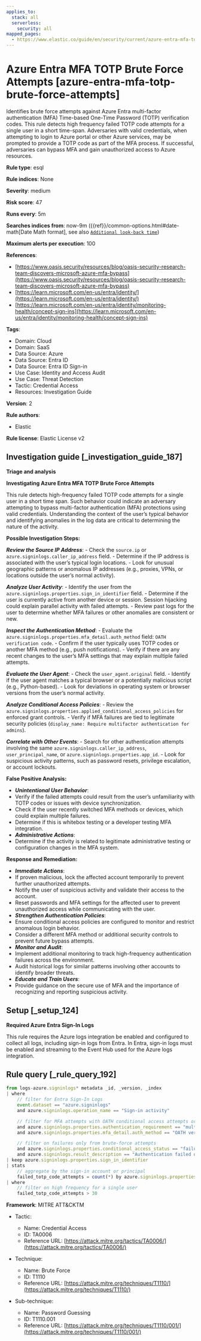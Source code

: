 ```yaml
---
applies_to:
  stack: all
  serverless:
    security: all
mapped_pages:
  - https://www.elastic.co/guide/en/security/current/azure-entra-mfa-totp-brute-force-attempts.html
---
```


# Azure Entra MFA TOTP Brute Force Attempts [azure-entra-mfa-totp-brute-force-attempts]

Identifies brute force attempts against Azure Entra multi-factor authentication (MFA) Time-based One-Time Password (TOTP) verification codes. This rule detects high frequency failed TOTP code attempts for a single user in a short time-span. Adversaries with valid credentials, when attempting to login to Azure portal or other Azure services, may be prompted to provide a TOTP code as part of the MFA process. If successful, adversaries can bypass MFA and gain unauthorized access to Azure resources.

**Rule type**: esql

**Rule indices**: None

**Severity**: medium

**Risk score**: 47

**Runs every**: 5m

**Searches indices from**: now-9m ({{ref}}/common-options.html#date-math[Date Math format], see also [`Additional look-back time`](docs-content://solutions/security/detect-and-alert/create-detection-rule.md#rule-schedule))

**Maximum alerts per execution**: 100

**References**:

* [https://www.oasis.security/resources/blog/oasis-security-research-team-discovers-microsoft-azure-mfa-bypass](https://www.oasis.security/resources/blog/oasis-security-research-team-discovers-microsoft-azure-mfa-bypass)
* [https://learn.microsoft.com/en-us/entra/identity/](https://learn.microsoft.com/en-us/entra/identity/)
* [https://learn.microsoft.com/en-us/entra/identity/monitoring-health/concept-sign-ins](https://learn.microsoft.com/en-us/entra/identity/monitoring-health/concept-sign-ins)

**Tags**:

* Domain: Cloud
* Domain: SaaS
* Data Source: Azure
* Data Source: Entra ID
* Data Source: Entra ID Sign-in
* Use Case: Identity and Access Audit
* Use Case: Threat Detection
* Tactic: Credential Access
* Resources: Investigation Guide

**Version**: 2

**Rule authors**:

* Elastic

**Rule license**: Elastic License v2

## Investigation guide [_investigation_guide_187]

**Triage and analysis**

**Investigating Azure Entra MFA TOTP Brute Force Attempts**

This rule detects high-frequency failed TOTP code attempts for a single user in a short time span. Such behavior could indicate an adversary attempting to bypass multi-factor authentication (MFA) protections using valid credentials. Understanding the context of the user’s typical behavior and identifying anomalies in the log data are critical to determining the nature of the activity.

**Possible Investigation Steps:**

***Review the Source IP Address***: - Check the `source.ip` or `azure.signinlogs.caller_ip_address` field. - Determine if the IP address is associated with the user’s typical login locations. - Look for unusual geographic patterns or anomalous IP addresses (e.g., proxies, VPNs, or locations outside the user’s normal activity).

***Analyze User Activity***: - Identify the user from the `azure.signinlogs.properties.sign_in_identifier` field. - Determine if the user is currently active from another device or session. Session hijacking could explain parallel activity with failed attempts. - Review past logs for the user to determine whether MFA failures or other anomalies are consistent or new.

***Inspect the Authentication Method***: - Evaluate the `azure.signinlogs.properties.mfa_detail.auth_method` field: `OATH verification code`. - Confirm if the user typically uses TOTP codes or another MFA method (e.g., push notifications). - Verify if there are any recent changes to the user’s MFA settings that may explain multiple failed attempts.

***Evaluate the User Agent***: - Check the `user_agent.original` field. - Identify if the user agent matches a typical browser or a potentially malicious script (e.g., Python-based). - Look for deviations in operating system or browser versions from the user’s normal activity.

***Analyze Conditional Access Policies***: - Review the `azure.signinlogs.properties.applied_conditional_access_policies` for enforced grant controls. - Verify if MFA failures are tied to legitimate security policies (`display_name: Require multifactor authentication for admins`).

***Correlate with Other Events***: - Search for other authentication attempts involving the same `azure.signinlogs.caller_ip_address`, `user_principal_name`, or `azure.signinlogs.properties.app_id`. - Look for suspicious activity patterns, such as password resets, privilege escalation, or account lockouts.

**False Positive Analysis:**

* ***Unintentional User Behavior***:
* Verify if the failed attempts could result from the user’s unfamiliarity with TOTP codes or issues with device synchronization.
* Check if the user recently switched MFA methods or devices, which could explain multiple failures.
* Determine if this is whitebox testing or a developer testing MFA integration.
* ***Administrative Actions***:
* Determine if the activity is related to legitimate administrative testing or configuration changes in the MFA system.

**Response and Remediation:**

* ***Immediate Actions***:
* If proven malicious, lock the affected account temporarily to prevent further unauthorized attempts.
* Notify the user of suspicious activity and validate their access to the account.
* Reset passwords and MFA settings for the affected user to prevent unauthorized access while communicating with the user.
* ***Strengthen Authentication Policies***:
* Ensure conditional access policies are configured to monitor and restrict anomalous login behavior.
* Consider a different MFA method or additional security controls to prevent future bypass attempts.
* ***Monitor and Audit***:
* Implement additional monitoring to track high-frequency authentication failures across the environment.
* Audit historical logs for similar patterns involving other accounts to identify broader threats.
* ***Educate and Train Users***:
* Provide guidance on the secure use of MFA and the importance of recognizing and reporting suspicious activity.


## Setup [_setup_124]

**Required Azure Entra Sign-In Logs**

This rule requires the Azure logs integration be enabled and configured to collect all logs, including sign-in logs from Entra. In Entra, sign-in logs must be enabled and streaming to the Event Hub used for the Azure logs integration.


## Rule query [_rule_query_192]

```js
from logs-azure.signinlogs* metadata _id, _version, _index
| where
    // filter for Entra Sign-In Logs
    event.dataset == "azure.signinlogs"
    and azure.signinlogs.operation_name == "Sign-in activity"

    // filter for MFA attempts with OATH conditional access attempts or TOTP
    and azure.signinlogs.properties.authentication_requirement == "multiFactorAuthentication"
    and azure.signinlogs.properties.mfa_detail.auth_method == "OATH verification code"

    // filter on failures only from brute-force attempts
    and azure.signinlogs.properties.conditional_access_status == "failure"
    and azure.signinlogs.result_description == "Authentication failed during strong authentication request."
| keep azure.signinlogs.properties.sign_in_identifier
| stats
    // aggregate by the sign-in account or principal
    failed_totp_code_attempts = count(*) by azure.signinlogs.properties.sign_in_identifier
| where
    // filter on high frequency for a single user
    failed_totp_code_attempts > 30
```

**Framework**: MITRE ATT&CKTM

* Tactic:

    * Name: Credential Access
    * ID: TA0006
    * Reference URL: [https://attack.mitre.org/tactics/TA0006/](https://attack.mitre.org/tactics/TA0006/)

* Technique:

    * Name: Brute Force
    * ID: T1110
    * Reference URL: [https://attack.mitre.org/techniques/T1110/](https://attack.mitre.org/techniques/T1110/)

* Sub-technique:

    * Name: Password Guessing
    * ID: T1110.001
    * Reference URL: [https://attack.mitre.org/techniques/T1110/001/](https://attack.mitre.org/techniques/T1110/001/)



